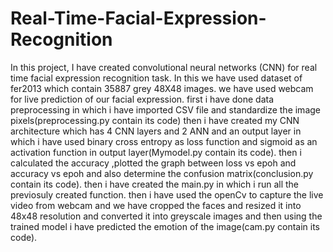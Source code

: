 # Real-Time-Facial-Expression-Recognition
In this project, I have created convolutional neural networks (CNN) for real time facial expression recognition task. In this we have used dataset of fer2013 which contain 35887 grey 48X48 images. we have used webcam for live prediction of our facial expression.
first i have done data preprocessing in which i have imported CSV file and standardize the image pixels(preprocessing.py contain its code)
then i have created my CNN architecture which has 4 CNN layers and 2 ANN and an output layer in which i have used binary cross entropy as loss function and sigmoid as an activation function in output layer(Mymodel.py contain its code).
then i calculated the accuracy ,plotted the graph between loss vs epoh and accuracy vs epoh and also determine the confusion matrix(conclusion.py contain its code).
then i have created the main.py in which i run all the previosuly created function.
then i have used the openCv to capture the live video from webcam and we have cropped the faces and resized it into 48x48 resolution and converted it into greyscale images and then using the trained model i have predicted the emotion of the image(cam.py contain its code).
